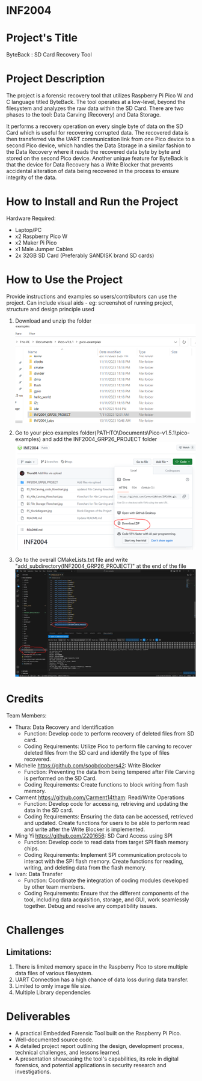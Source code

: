 # INF2004

# Project's Title
ByteBack : SD Card Recovery Tool

# Project Description
The project is a forensic recovery tool that utilizes Raspberry Pi Pico W and C language titled ByteBack. The tool operates at a low-level, beyond the filesystem and analyzes the raw data within the SD Card. There are two phases to the tool: Data Carving (Recovery) and Data Storage.

It performs a recovery operation on every single byte of data on the SD Card which is useful for recovering corrupted data. The recovered data is then transferred via the UART communication link from one Pico device to a second Pico device, which handles the Data Storage in a similar fashion to the Data Recovery where it reads the recovered data byte by byte and stored on the second Pico device. Another unique feature for ByteBack is that the device for Data Recovery has a Write Blocker that prevents accidental alteration of data being recovered in the process to ensure integrity of the data.

# How to Install and Run the Project
Hardware Required:
- Laptop/PC
- x2 Raspberry Pico W
- x2 Maker Pi Pico
- x1 Male Jumper Cables
- 2x 32GB SD Card (Preferably SANDISK brand SD cards)

# How to Use the Project
Provide instructions and examples so users/contributors can use the project.
Can include visual aids - eg: screenshot of running project, structure and design principle used

1. Download and unzip the folder
![alt text](https://github.com/Carment14tham/INF2004/blob/main/img/Capture.PNG)

2. Go to your pico examples folder(PATHTO\Documents\Pico-v1.5.1\pico-examples) and add the INF2004_GRP26_PROJECT folder
![alt text](https://github.com/Carment14tham/INF2004/blob/main/img/Capture2.PNG)

3. Go to the overall CMakeLists.txt file and write "add_subdirectory(INF2004_GRP26_PROJECT)"  at the end of the file
![alt text](https://github.com/Carment14tham/INF2004/blob/main/img/Capture3.jpg)

# Credits
Team Members:
- Thura: Data Recovery and Identification
    - Function: Develop code to perform recovery of deleted files from SD card.
    - Coding Requirements: Utilize Pico to perform file carving to recover deleted files from the SD card and identify the type of files recovered.
- Michelle https://github.com/soobdoobers42: Write Blocker
    - Function: Preventing the data from being tempered after File Carving is performed on the SD Card.
    - Coding Requirements: Create functions to block writing from flash memory.
- Carment https://github.com/Carment14tham: Read/Write Operations
    - Function: Develop code for accessing, retrieving and updating the data in the SD card.
    - Coding Requirements: Ensuring the data can be accessed, retrieved and updated. Create functions for users to be able to perform read and write after the Write Blocker is implemented.
- Ming Yi https://github.com/2201656: SD Card Access using SPI
    - Function: Develop code to read data from target SPI flash memory chips.
    - Coding Requirements: Implement SPI communication protocols to interact with the SPI flash memory. Create functions for reading, writing, and deleting data from the flash memory.
- Ivan: Data Transfer
    - Function: Coordinate the integration of coding modules developed by other team members.
    - Coding Requirements: Ensure that the different components of the tool, including data acquisition, storage, and GUI, work seamlessly together. Debug and resolve any compatibility issues.
 
# Challenges
## Limitations:
1. There is limited memory space in the Raspberry Pico to store multiple data files of various filesystem.
2. UART Connection has a high chance of data loss during data transfer.
3. Limited to omly image file size.
4. Multiple Library dependencies

# Deliverables
- A practical Embedded Forensic Tool built on the Raspberry Pi Pico.
- Well-documented source code.
- A detailed project report outlining the design, development process, technical challenges, and lessons learned.
- A presentation showcasing the tool's capabilities, its role in digital forensics, and potential applications in security research and investigations.

